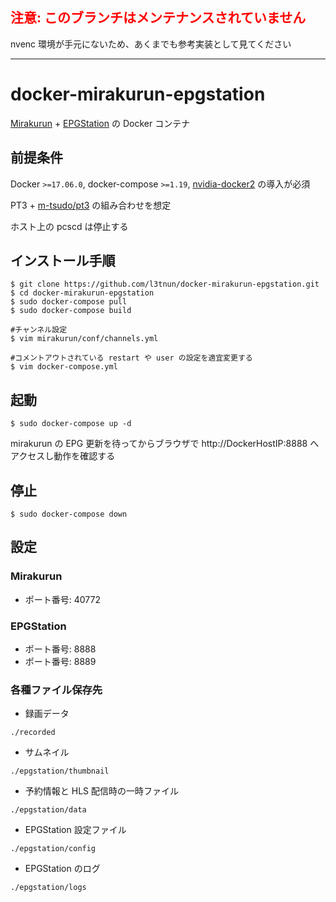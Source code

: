 ## **<span style="color: red;">注意: このブランチはメンテナンスされていません</span>**

nvenc 環境が手元にないため、あくまでも参考実装として見てください

---

docker-mirakurun-epgstation
====

[Mirakurun](https://github.com/Chinachu/Mirakurun) + [EPGStation](https://github.com/l3tnun/EPGStation) の Docker コンテナ

## 前提条件

Docker ```>=17.06.0```, docker-compose ```>=1.19```, [nvidia-docker2](https://github.com/NVIDIA/nvidia-docker) の導入が必須

PT3 + [m-tsudo/pt3](https://github.com/m-tsudo/pt3) の組み合わせを想定

ホスト上の pcscd は停止する

## インストール手順

```
$ git clone https://github.com/l3tnun/docker-mirakurun-epgstation.git
$ cd docker-mirakurun-epgstation
$ sudo docker-compose pull
$ sudo docker-compose build

#チャンネル設定
$ vim mirakurun/conf/channels.yml

#コメントアウトされている restart や user の設定を適宜変更する
$ vim docker-compose.yml
```

## 起動

```
$ sudo docker-compose up -d
```
mirakurun の EPG 更新を待ってからブラウザで http://DockerHostIP:8888 へアクセスし動作を確認する

## 停止

```
$ sudo docker-compose down
```

## 設定

### Mirakurun

* ポート番号: 40772

### EPGStation

* ポート番号: 8888
* ポート番号: 8889

### 各種ファイル保存先

* 録画データ

```./recorded```

* サムネイル

```./epgstation/thumbnail```

* 予約情報と HLS 配信時の一時ファイル

```./epgstation/data```

* EPGStation 設定ファイル

```./epgstation/config```

* EPGStation のログ

```./epgstation/logs```
